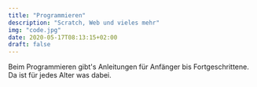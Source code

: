 ```yaml
---
title: "Programmieren"
description: "Scratch, Web und vieles mehr"
img: "code.jpg"
date: 2020-05-17T08:13:15+02:00
draft: false
---
```


Beim Programmieren gibt's Anleitungen für Anfänger bis Fortgeschrittene. Da ist für jedes Alter was dabei.